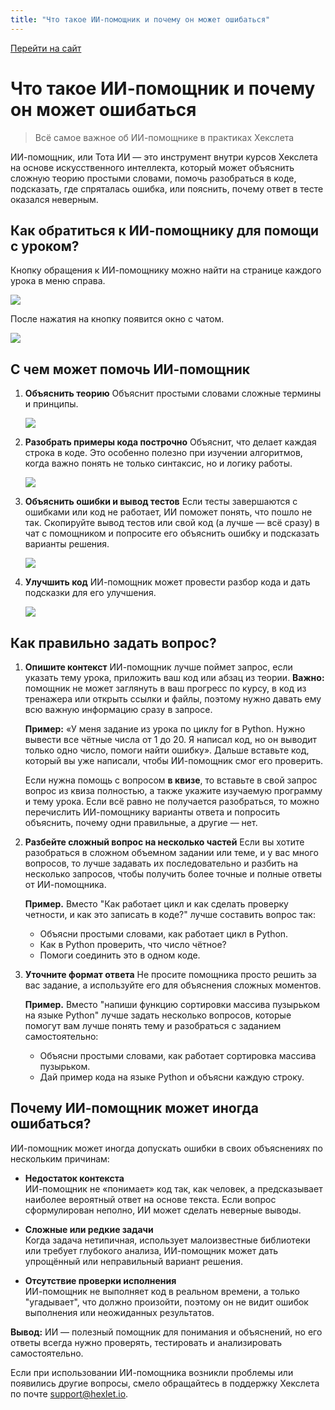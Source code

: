 ```yaml
---
title: "Что такое ИИ-помощник и почему он может ошибаться"
---
```


[Перейти на сайт](https://ru.hexlet.io)

# Что такое ИИ-помощник и почему он может ошибаться

> Всё самое важное об ИИ-помощнике в практиках Хекслета

ИИ-помощник, или Тота ИИ — это инструмент внутри курсов Хекслета на основе искусственного интеллекта, который может объяснить сложную теорию простыми словами, помочь разобраться в коде, подсказать, где спряталась ошибка, или пояснить, почему ответ в тесте оказался неверным.

## Как обратиться к ИИ-помощнику для помощи с уроком?

Кнопку обращения к ИИ-помощнику можно найти на странице каждого урока в меню справа.

![](/img/docs/img-171.png)

После нажатия на кнопку появится окно с чатом.

![](/img/docs/img-172.png)

## С чем может помочь ИИ-помощник

1. **Объяснить теорию**
    Объяснит простыми словами сложные термины и принципы.
   
    ![](/img/docs/img-173.png)
    
3. **Разобрать примеры кода построчно**
    Объяснит, что делает каждая строка в коде. Это особенно полезно при изучении алгоритмов, когда важно понять не только синтаксис, но и логику работы.
   
    ![](/img/docs/img-174.png)
    
5. **Объяснить ошибки и вывод тестов**
    Если тесты завершаются с ошибками или код не работает, ИИ поможет понять, что пошло не так. Скопируйте вывод тестов или свой код (а лучше — всё сразу) в чат с помощником и попросите его объяснить ошибку и подсказать варианты решения.
   
    ![](/img/docs/img-175.png)
    
7. **Улучшить код**
    ИИ-помощник может провести разбор кода и дать подсказки для его улучшения.
   
    ![](/img/docs/img-176.png)

## Как правильно задать вопрос?

1. **Опишите контекст**
    ИИ-помощник лучше поймет запрос, если указать тему урока, приложить ваш код или абзац из теории. 
    **Важно:** помощник не может заглянуть в ваш прогресс по курсу, в код из тренажера или открыть ссылки и файлы, поэтому нужно давать ему всю важную информацию сразу в запросе.

    **Пример:** «У меня задание из урока по циклу for в Python. Нужно вывести все чётные числа от 1 до 20. Я написал код, но он выводит только одно число, помоги найти ошибку». Дальше вставьте код, который вы уже написали, чтобы ИИ-помощник смог его проверить.
    
    Если нужна помощь с вопросом **в квизе**, то вставьте в свой запрос вопрос из квиза полностью, а также укажите изучаемую программу и тему урока. Если всё равно не получается разобраться, то можно перечислить ИИ-помощнику варианты ответа и попросить объяснить, почему одни правильные, а другие — нет.

2. **Разбейте сложный вопрос на несколько частей**
    Если вы хотите разобраться в сложном объемном задании или теме, и у вас много вопросов, то лучше задавать их последовательно и разбить на несколько запросов, чтобы получить более точные и полные ответы от ИИ-помощника.
    
    **Пример.** Вместо "Как работает цикл и как сделать проверку четности, и как это записать в коде?" лучше составить вопрос так: 
    - Объясни простыми словами, как работает цикл в Python.
    - Как в Python проверить, что число чётное?
    - Помоги соединить это в одном коде.

3. **Уточните формат ответа**
    Не просите помощника просто решить за вас задание, а используйте его для объяснения сложных моментов.
    
    **Пример.** Вместо "напиши функцию сортировки массива пузырьком на языке Python" лучше задать несколько вопросов, которые помогут вам лучше понять тему и разобраться с заданием самостоятельно:
    - Объясни простыми словами, как работает сортировка массива пузырьком.
    - Дай пример кода на языке Python и объясни каждую строку.


## Почему ИИ-помощник может иногда ошибаться?

ИИ-помощник может иногда допускать ошибки в своих объяснениях по нескольким причинам:

- **Недостаток контекста**  
    ИИ-помощник не «понимает» код так, как человек, а предсказывает наиболее вероятный ответ на основе текста. Если вопрос сформулирован неполно, ИИ может сделать неверные выводы.
    
- **Сложные или редкие задачи**  
    Когда задача нетипичная, использует малоизвестные библиотеки или требует глубокого анализа, ИИ-помощник может дать упрощённый или неправильный вариант решения.
    
-  **Отсутствие проверки исполнения**  
    ИИ-помощник не выполняет код в реальном времени, а только "угадывает", что должно произойти, поэтому он не видит ошибок выполнения или неожиданных результатов.
    

**Вывод:** ИИ — полезный помощник для понимания и объяснений, но его ответы всегда нужно проверять, тестировать и анализировать самостоятельно.

Если при использовании ИИ-помощника возникли проблемы или появились другие вопросы, смело обращайтесь в поддержку Хекслета по почте support@hexlet.io.
